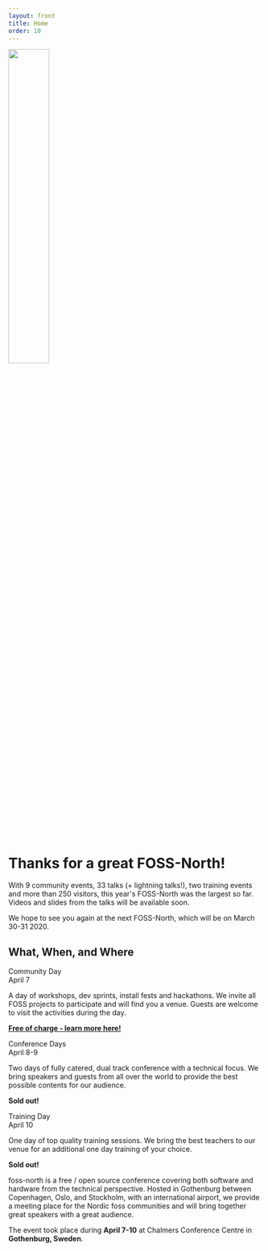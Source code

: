 ```yaml
---
layout: front
title: Home
order: 10
---
```


<p>
<img src="images/logo-with-dates.png" width="40%">
</p>

<h1>Thanks for a great FOSS-North!</h1>
With 9 community events, 33 talks (+ lightning talks!), two training events and more than 250
visitors, this year's FOSS-North was the largest so far. Videos and slides from the talks will be
available soon.

We hope to see you again at the next FOSS-North, which will be on March 30-31 2020.

<h2>What, When, and Where</h2>

<div class="row">
    <div class="col-md-4">
        <div class="toptitle">Community Day</div>
        <div class="topsub">April 7</div>
        <p>A day of workshops, dev sprints, install fests and hackathons. We invite all FOSS projects to participate and will find you a venue. Guests are welcome to visit the activities during the day.</p>
        <p><b><a href="community-day.html">Free of charge - learn more here!</a></b></p>
    </div>
    <div class="col-md-4">
        <div class="toptitle">Conference Days</div>
        <div class="topsub">April 8-9</div>
        <p>Two days of fully catered, dual track conference with a technical focus. We bring speakers and guests from all over the world to provide the best possible contents for our audience.</p>
        <p><b>Sold out!</b></p>
    </div>
    <div class="col-md-4">
        <div class="toptitle">Training Day</div>
        <div class="topsub">April 10</div>
        <p>One day of top quality training sessions. We bring the best teachers to our venue for an additional one day training of your choice.</p>
        <p><b>Sold out!</b></p>
    </div>
</div>

foss-north is a free / open source conference covering both software and hardware from the technical perspective. Hosted in Gothenburg between Copenhagen, Oslo, and Stockholm, with an international airport, we provide a meeting place for the Nordic foss communities and will bring together great speakers with a great audience.

The event took place during **April 7-10** at Chalmers Conference Centre in **Gothenburg, Sweden**.
